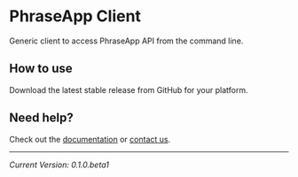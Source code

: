 # PhraseApp Client

Generic client to access PhraseApp API from the command line.

## How to use

Download the latest stable release from GitHub for your platform.

## Need help?

Check out the [documentation](http://docs.phraseapp.com/api/v2/) or [contact us](https://phraseapp.com/en/contact).

---

*Current Version: 0.1.0.beta1*
